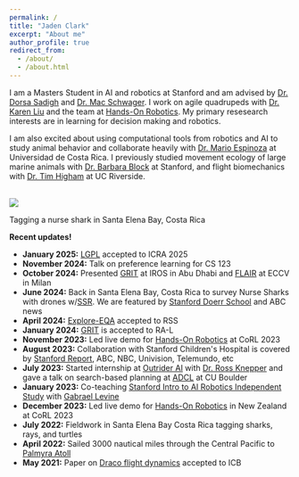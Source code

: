 ```yaml
---
permalink: /
title: "Jaden Clark"
excerpt: "About me"
author_profile: true
redirect_from: 
  - /about/
  - /about.html
---
```


I am a Masters Student in AI and robotics at Stanford and am advised by [Dr. Dorsa Sadigh](https://dorsa.fyi/) and [Dr. Mac Schwager](https://web.stanford.edu/~schwager/). I work on agile quadrupeds with [Dr. Karen Liu](https://engineering.stanford.edu/people/karen-liu) and the team at [Hands-On Robotics](https://handsonrobotics.org/about-us). My primary resesearch interests are in learning for decision making and robotics.

I am also excited about using computational tools from robotics and AI to study animal behavior and collaborate heavily with [Dr. Mario Espinoza](https://www.researchgate.net/profile/Mario-Espinoza-3) at Universidad de Costa Rica. I previously studied movement ecology of large marine animals with [Dr. Barbara Block](https://www.stanfordblocklab.org/) at Stanford, and flight biomechanics with [Dr. Tim Higham](https://biomechanics.ucr.edu/) at UC Riverside.

 <br/><img src='/images/jaden_nurseshark.png'>

 Tagging a nurse shark in Santa Elena Bay, Costa Rica

**Recent updates!**

- **January 2025:** [LGPL](https://lgpl-gaits.github.io) accepted to ICRA 2025  
- **November 2024:** Talk on preference learning for CS 123  
- **October 2024:** Presented [GRIT](https://ieeexplore.ieee.org/document/10403995) at IROS in Abu Dhabi and [FLAIR](https://arxiv.org/abs/2501.05717) at ECCV in Milan  
- **June 2024:** Back in Santa Elena Bay, Costa Rica to survey Nurse Sharks with drones w/[SSR](https://stanfordstudentrobotics.org/). We are featured by [Stanford Doerr School](https://woods.stanford.edu/news/pixels-protection-drones-offer-high-tech-lifeline-shark-conservation) and ABC news  
- **April 2024:** [Explore-EQA](https://explore-eqa.github.io/) accepted to RSS  
- **January 2024:** [GRIT](https://ieeexplore.ieee.org/document/10403995) is accepted to RA-L  
- **November 2023:** Led live demo for [Hands-On Robotics](https://handsonrobotics.org/) at CoRL 2023  
- **August 2023:** Collaboration with Stanford Children's Hospital is covered by [Stanford Report](https://news.stanford.edu/stories/2023/08/robo-dogs-unleash-fun-joy-stanford-hospital), ABC, NBC, Univision, Telemundo, etc  
- **July 2023:** Started internship at [Outrider AI](https://www.outrider.ai/) with [Dr. Ross Knepper](https://rossknepper.com/) and gave a talk on search-based planning at [ADCL](https://www.cu-adcl.org/) at CU Boulder  
- **January 2023:** Co-teaching [Stanford Intro to AI Robotics Independent Study](https://pupper-independent-study.readthedocs.io/en/latest/) with [Gabrael Levine](https://www.gabrael.io/)  
- **December 2023:** Led live demo for [Hands-On Robotics](https://handsonrobotics.org/) in New Zealand at CoRL 2023  
- **July 2022:** Fieldwork in Santa Elena Bay Costa Rica tagging sharks, rays, and turtles  
- **April 2022:** Sailed 3000 nautical miles through the Central Pacific to [Palmyra Atoll](https://stanfordatsea2022.blogspot.com/2022/06/palmyra-review.html)  
- **May 2021:** Paper on [Draco flight dynamics](https://academic.oup.com/icb/article/61/2/579/6278350) accepted to ICB  
